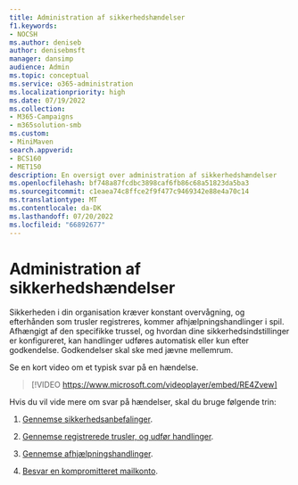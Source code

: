 ```yaml
---
title: Administration af sikkerhedshændelser
f1.keywords:
- NOCSH
ms.author: deniseb
author: denisebmsft
manager: dansimp
audience: Admin
ms.topic: conceptual
ms.service: o365-administration
ms.localizationpriority: high
ms.date: 07/19/2022
ms.collection:
- M365-Campaigns
- m365solution-smb
ms.custom:
- MiniMaven
search.appverid:
- BCS160
- MET150
description: En oversigt over administration af sikkerhedshændelser
ms.openlocfilehash: bf748a87fcdbc3898caf6fb86c68a51823da5ba3
ms.sourcegitcommit: c1eaea74c8ffce2f9f477c9469342e88e4a70c14
ms.translationtype: MT
ms.contentlocale: da-DK
ms.lasthandoff: 07/20/2022
ms.locfileid: "66892677"
---
```

# <a name="security-incident-management"></a>Administration af sikkerhedshændelser

Sikkerheden i din organisation kræver konstant overvågning, og efterhånden som trusler registreres, kommer afhjælpningshandlinger i spil. Afhængigt af den specifikke trussel, og hvordan dine sikkerhedsindstillinger er konfigureret, kan handlinger udføres automatisk eller kun efter godkendelse. Godkendelser skal ske med jævne mellemrum.

Se en kort video om et typisk svar på en hændelse.

> [!VIDEO https://www.microsoft.com/videoplayer/embed/RE4Zvew]

Hvis du vil vide mere om svar på hændelser, skal du bruge følgende trin:

1. [Gennemse sikkerhedsanbefalinger](../security/defender-business/mdb-view-tvm-dashboard.md?toc=/microsoft-365/business-premium/toc.json&bc=/microsoft-365/business-premium/breadcrumb/toc.json).

2. [Gennemse registrerede trusler, og udfør handlinger](m365bp-review-threats-take-action.md).

3. [Gennemse afhjælpningshandlinger](m365bp-review-remediation-actions-devices.md).

4. [Besvar en kompromitteret mailkonto](../security/office-365-security/responding-to-a-compromised-email-account.md).